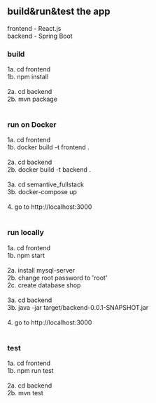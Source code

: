 ## build&run&test the app
frontend - React.js<br>
backend - Spring Boot<br>

### build
1a. cd frontend<br>
1b. npm install<br>
<br>
2a. cd backend<br>
2b. mvn package<br>
<br>

### run on Docker
1a. cd frontend<br>
1b. docker build -t frontend .<br>
<br>
2a. cd backend<br>
2b. docker build -t backend .<br>
<br>
3a. cd semantive_fullstack<br>
3b. docker-compose up<br>
<br>
4. go to http://localhost:3000<br>
<br>

### run locally
1a. cd frontend<br>
1b. npm start<br>
<br>
2a. install mysql-server<br>
2b. change root password to 'root'<br>
2c. create database shop<br>
<br>
3a. cd backend<br>
3b. java -jar target/backend-0.0.1-SNAPSHOT.jar<br>
<br>
4. go to http://localhost:3000<br>
<br>

### test
1a. cd frontend<br>
1b. npm run test<br>
<br>
2a. cd backend<br>
2b. mvn test<br>
